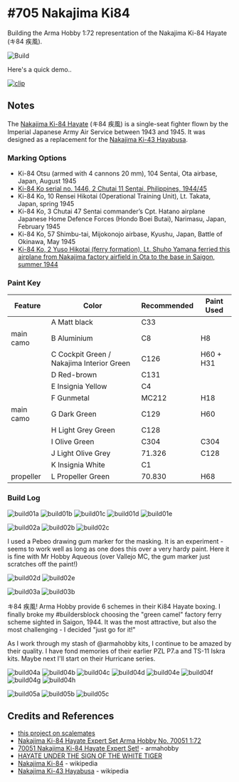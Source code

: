 # #705 Nakajima Ki84

Building the Arma Hobby 1:72 representation of the Nakajima Ki-84 Hayate (キ84 疾風).

![Build](./assets/NakajimaKi84_build.jpg?raw=true)

Here's a quick demo..

[![clip](https://img.youtube.com/vi/video_id/0.jpg)](https://www.youtube.com/watch?v=video_id)

## Notes

The [Nakajima Ki-84 Hayate](https://en.wikipedia.org/wiki/Nakajima_Ki-84) (キ84 疾風)
is a single-seat fighter flown by the Imperial Japanese Army Air Service between 1943 and 1945.
It was designed as a replacement for the [Nakajima Ki-43 Hayabusa](https://en.wikipedia.org/wiki/Nakajima_Ki-43_Hayabusa).

### Marking Options

* Ki-84 Otsu (armed with 4 cannons 20 mm), 104 Sentai, Ota airbase, Japan, August 1945
* [Ki-84 Ko serial no. 1446, 2 Chutai 11 Sentai, Philippines, 1944/45](https://ww2aircraft.net/forum/media/nakajima-ki-84-hayate-frank-luzon-1945.28968/)
* Ki-84 Ko, 10 Rensei Hikotai (Operational Training Unit), Lt. Takata, Japan, spring 1945
* Ki-84 Ko, 3 Chutai 47 Sentai commander’s Cpt. Hatano airplane Japanese Home Defence Forces (Hondo Boei Butai), Narimasu, Japan, February 1945
* Ki-84 Ko, 57 Shimbu-tai, Mijokonojo airbase, Kyushu, Japan, Battle of Okinawa, May 1945
* [Ki-84 Ko, 2 Yuso Hikotai (ferry formation), Lt. Shuho Yamana ferried this airplane from Nakajima factory airfield in Ota to the base in Saigon, summer 1944](http://armahobbynews.pl/en/blog/2022/05/06/hayate-under-the-emblem-of-the-white-tiger/)

### Paint Key

| Feature               | Color                                     | Recommended | Paint Used |
|-----------------------|-------------------------------------------|-------------|------------|
|                       | A Matt black                              | C33         |            |
| main camo             | B Aluminium                               | C8          | H8         |
|                       | C Cockpit Green / Nakajima Interior Green | C126        | H60 + H31  |
|                       | D Red-brown                               | C131        |            |
|                       | E Insignia Yellow                         | C4          |            |
|                       | F Gunmetal                                | MC212       | H18        |
| main camo             | G Dark Green                              | C129        | H60        |
|                       | H Light Grey Green                        | C128        |            |
|                       | I Olive Green                             | C304        | C304       |
|                       | J Light Olive Grey                        | 71.326      | C128       |
|                       | K Insignia White                          | C1          |            |
| propeller             | L Propeller Green                         | 70.830      | H68        |

### Build Log

![build01a](./assets/build01a.jpg?raw=true)
![build01b](./assets/build01b.jpg?raw=true)
![build01c](./assets/build01c.jpg?raw=true)
![build01d](./assets/build01d.jpg?raw=true)
![build01e](./assets/build01e.jpg?raw=true)

![build02a](./assets/build02a.jpg?raw=true)
![build02b](./assets/build02b.jpg?raw=true)
![build02c](./assets/build02c.jpg?raw=true)

I used a Pebeo drawing gum marker for the masking. It is an experiment - seems to work well as long as one does this over a very hardy paint. Here it is fine with Mr Hobby Aqueous (over Vallejo MC, the gum marker just scratches off the paint!)

![build02d](./assets/build02d.jpg?raw=true)
![build02e](./assets/build02e.jpg?raw=true)

![build03a](./assets/build03a.jpg?raw=true)
![build03b](./assets/build03b.jpg?raw=true)

キ84 疾風! Arma Hobby provide 6 schemes in their Ki84 Hayate boxing. I finally broke my #buildersblock choosing the "green camel" factory ferry scheme sighted in Saigon, 1944. It was the most attractive, but also the most challenging - I decided "just go for it!"

As I work through my stash of @armahobby kits, I continue to be amazed by their quality. I have fond memories of their earlier PZL P7.a and TS-11 Iskra kits. Maybe next I'll start on their Hurricane series.

![build04a](./assets/build04a.jpg?raw=true)
![build04b](./assets/build04b.jpg?raw=true)
![build04c](./assets/build04c.jpg?raw=true)
![build04d](./assets/build04d.jpg?raw=true)
![build04e](./assets/build04e.jpg?raw=true)
![build04f](./assets/build04f.jpg?raw=true)
![build04g](./assets/build04g.jpg?raw=true)
![build04h](./assets/build04h.jpg?raw=true)

![build05a](./assets/build05a.jpg?raw=true)
![build05b](./assets/build05b.jpg?raw=true)
![build05c](./assets/build05c.jpg?raw=true)

## Credits and References

* [this project on scalemates](https://www.scalemates.com/profiles/mate.php?id=74137&p=projects&project=135851)
* [Nakajima Ki-84 Hayate Expert Set Arma Hobby No. 70051 1:72](https://www.scalemates.com/kits/arma-hobby-70051-nakajima-ki-84-hayate--1407849)
* [70051 Nakajima Ki-84 Hayate Expert Set!](https://www.armahobby.com/70051-nakajima-ki-84-hayate-expert-set.html) - armahobby
* [HAYATE UNDER THE SIGN OF THE WHITE TIGER](http://armahobbynews.pl/blog/2022/05/06/hayate-spod-znaku-bialego-tygrysa/)
* [Nakajima Ki-84](https://en.wikipedia.org/wiki/Nakajima_Ki-84) - wikipedia
* [Nakajima Ki-43 Hayabusa](https://en.wikipedia.org/wiki/Nakajima_Ki-43_Hayabusa) - wikipedia
